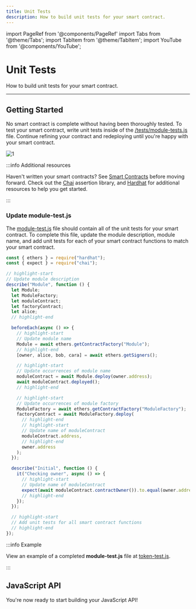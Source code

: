 ```yaml
---
title: Unit Tests
description: How to build unit tests for your smart contract.
---
```


import PageRef from '@components/PageRef'
import Tabs from '@theme/Tabs';
import TabItem from '@theme/TabItem';
import YouTube from '@components/YouTube';

# Unit Tests

How to build unit tests for your smart contract.

---

## Getting Started

No smart contract is complete without having been thoroughly tested. To test your smart contract, write unit tests inside of the [/tests/module-tests.js](https://github.com/decentology/hyperverse-evm-builderkit/blob/main/test/module-tests.js) file. Continue refining your contract and redeploying until you're happy with your smart contract.

![1](/img/content/docs/builderkit/5.png)

:::info Additional resources

Haven't written your smart contracts? See [Smart Contracts](smart-contracts) before moving forward. Check out the [Chai](https://www.chaijs.com/) assertion library, and [Hardhat](https://hardhat.org/) for additional resources to help you get started.

:::

### Update module-test.js

The [module-test.js](https://github.com/decentology/hyperverse-evm-builderkit/blob/main/test/module-tests.js) file should contain all of the unit tests for your smart contract. To complete this file, update the module description, module name, and add unit tests for each of your smart contract functions to match your smart contract.

```jsx
const { ethers } = require("hardhat");
const { expect } = require("chai");

// highlight-start
// Update module description
describe("Module", function () {
  let Module;
  let ModuleFactory;
  let moduleContract;
  let factoryContract;
  let alice;
  // highlight-end

  beforeEach(async () => {
    // highlight-start
    // Update module name
    Module = await ethers.getContractFactory("Module");
    // highlight-end
    [owner, alice, bob, cara] = await ethers.getSigners();

    // highlight-start
    // Update occurrences of module name
    moduleContract = await Module.deploy(owner.address);
    await moduleContract.deployed();
    // highlight-end

    // highlight-start
    // Update occurrences of module factory
    ModuleFactory = await ethers.getContractFactory("ModuleFactory");
    factoryContract = await ModuleFactory.deploy(
      // highlight-end
      // highlight-start
      // Update name of moduleContract
      moduleContract.address,
      // highlight-end
      owner.address
    );
  });

  describe("Initial", function () {
    it("Checking owner", async () => {
      // highlight-start
      // Update name of moduleContract
      expect(await moduleContract.contractOwner()).to.equal(owner.address);
      // highlight-end
    });
  });

  // highlight-start
  // Add unit tests for all smart contract functions
  // highlight-end
});
```

:::info Example

View an example of a completed **module-test.js** file at [token-test.js](https://github.com/decentology/hyperverse-mono/blob/main/packages/hyperverse-evm-erc20/test/token-test.js).

:::

## JavaScript API

You're now ready to start building your JavaScript API!

<PageRef url="javascript-api" pageName="Step 4: JavaScript API" />
